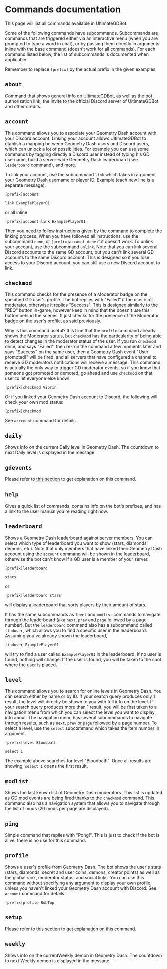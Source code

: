 # Commands documentation

This page will list all commands available in UltimateGDBot.

Some of the following commands have subcommands. Subcommands are commands that are triggered either via an interactive menu (when you are prompted to type a word in chat), or by passing them directly in arguments inline with the base command (doesn't work for all commands). For each command listed below, the list of subcommands is documented when applicable.

Remember to replace `[prefix]` by the actual prefix in the given examples

## `about`

Command that shows general info on UltimateGDBot, as well as the bot authorization link, the invite to the official Discord server of UltimateGDBot and other credits.

## `account`

This command allows you to associate your Geometry Dash account with your Discord account. Linking your account allows UltimateGDBot to etablish a mapping between Geometry Dash users and Discord users, which can unlock a lot of possibilities. For example you can use some commands by tagging directly a Discord user instead of typing his GD username, build a server-wide Geometry Dash leaderboard (see `leaderboard` command), and more.

To link your account, use the subcommand `link` which takes in argument your Geometry Dash username or player ID. Example (each new line is a separate message):

```
[prefix]account

link ExamplePlayer01
```

or all inline

```
[prefix]account link ExamplePlayer01
```

Then you need to follow instructions given by the command to complete the linking process. When you have followed all instructions, use the subcommand `done`, or `[prefix]account done` if it doesn't work. To unlink your account, use the subcommand `unlink`. Note that you can link several Discord accounts to the same GD account, but you can't link several GD accounts to the same Discord account. This is designed so if you lose access to your Discord account, you can still use a new Discord account to link.

## `checkmod`

This command checks for the presence of a Moderator badge on the specified GD user's profile. The bot replies with "Failed" if the user isn't moderator, otherwise it replies "Success". This is designed similarly to the "REQ" button in-game, however keep in mind that the doesn't use this button behind the scenes. It just checks for the presence of the Moderator badge on the user's profile, as said previously.

Why is this command useful? It is true that the `profile` command already shows the Moderator status, but `checkmod` has the particularity of being able to detect changes in the moderator status of the user. If you run `checkmod` once, and says "Failed", then re-run the command a few moments later and says "Success" on the same user, then a Geometry Dash event "User promoted!" will be fired, and all servers that have configured a channel to receive GD moderators notifications will receive a message. This command is actually the only way to trigger GD moderator events, so if you know that someone got promoted or demoted, go ahead and use `checkmod` on that user to let everyone else know!

```
[prefix]checkmod Viprin
```

Or if you linked your Geometry Dash account to Discord, the following will check your own mod status:

```
[prefix]checkmod
```

See `acccount` command for details.

## `daily`

Shows info on the current Daily level in Geometry Dash. The countdown to next Daily level is displayed in the message

## `gdevents`

Please refer to [this section](http://ultimategdbot.readthedocs.io/en/latest/Configure-Geometry-Dash-event-notifications/) to get explanation on this command.

## `help`

Gives a quick list of commands, contains info on the bot's prefixes, and has a link to the user manual you're reading right now.

## `leaderboard`

Shows a Geometry Dash leaderboard against server members. You can select which type of leaderboard you want to show (stars, diamonds, demons, etc). Note that only members that have linked their Geometry Dash account using the `account` command will be shown in the leaderboard, otherwise the bot can't know if a GD user is a member of your server.

```
[prefix]leaderboard

stars
```

or

```
[prefix]leaderboard stars
```

will display a leaderboard that sorts players by their amount of stars.

It has the same subcommands as `level` and `modlist` commands to navigate through the leaderboard (aka `next`, `prev` and `page` followed by a page number). But the `leaderboard` command also has a subcommand called `finduser`, which allows you to find a specific user in the leaderboard. Assuming you've already shown the leaderboard,

```
finduser ExamplePlayer01
```

will try to find a user called `ExamplePlayer01` in the leaderboard. If no user is found, nothing will change. If the user is found, you will be taken to the spot where the user is placed.

## `level`

This command allows you to search for online levels in Geometry Dash. You can search either by name or by ID. If your search query produces only 1 result, the level will directly be shown to you with full info on the level. If your search query produces more than 1 result, you will be first taken to a navigation menu from which you can select the level you want to display info about. The navigation menu has several subcommands to navigate through results, such as `next`, `prev` or `page` followed by a page number. To select a level, use the `select` subcommand which takes the item number in argument.

```
[prefix]level Bloodbath

select 1
```

The example above searches for level "Bloodbath". Once all results are showing, `select 1` opens the first result.

## `modlist`

Shows the last known list of Geometry Dash moderators. This list is updated as GD mod events are being fired thanks to the `checkmod` command. This command also has a navigation system that allows you to navigate through the list of mods (20 mods per page are displayed).

## `ping`

Simple command that replies with "Pong!". This is just to check if the bot is alive, there is no use for this command.

## `profile`

Shows a user's profile from Geometry Dash. The bot shows the user's stats (stars, diamonds, secret and user coins, demons, creator points) as well as the global rank, moderator status, and social links. You can use this command without specifying any argument to display your own profile, unless you haven't linked your Geometry Dash account with Discord. See `account` command for details.

```
[prefix]profile RobTop
```

## `setup`

Please refer to [this section](http://ultimategdbot.readthedocs.io/en/latest/Configure-Geometry-Dash-event-notifications/) to get explanation on this command.

## `weekly`

Shows info on the currentWeekly demon in Geometry Dash. The countdown to next Weekly demon is displayed in the message.
